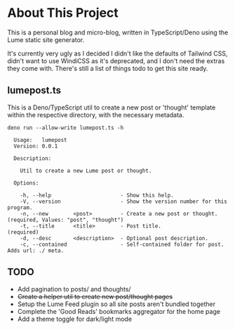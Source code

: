 # About This Project

This is a personal blog and micro-blog, written in TypeScript/Deno using the Lume static site generator.

It's currently very ugly as I decided I didn't like the defaults of Tailwind CSS, didn't want to use WindiCSS
as it's deprecated, and I don't need the extras they come with. There's still a list of things todo to get this site
ready.

## lumepost.ts

This is a Deno/TypeScript util to create a new post or 'thought' template within the respective directory, with
the necessary metadata.

`deno run --allow-write lumepost.ts -h`
```
  Usage:   lumepost
  Version: 0.0.1   

  Description:

    Util to create a new Lume post or thought.

  Options:

    -h, --help                      - Show this help.                                                                          
    -V, --version                   - Show the version number for this program.                                                
    -n, --new        <post>         - Create a new post or thought.                       (required, Values: "post", "thought")
    -t, --title      <title>        - Post title.                                         (required)                           
    -d, --desc       <description>  - Optional post description.                                                               
    -c, --contained                 - Self-contained folder for post. Adds url: ./ meta. 
```

## TODO
* Add pagination to posts/ and thoughts/
* ~~Create a helper util to create new post/thought pages~~
* Setup the Lume Feed plugin so all site posts aren't bundled together
* Complete the 'Good Reads' bookmarks aggregator for the home page
* Add a theme toggle for dark/light mode

